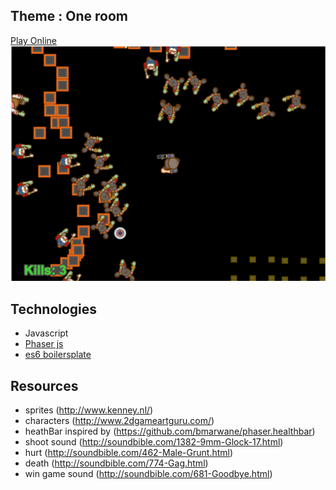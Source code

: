 ## Theme  : One room
[Play Online](https://guillaume-gomez.github.io/LD37/build/)
![Game](./preview.png "ScreenShot")

## Technologies
- Javascript
- [Phaser js](http://phaser.io/)
- [es6 boilersplate](https://github.com/belohlavek/phaser-es6-boilerplate)

## Resources
- sprites (http://www.kenney.nl/)
- characters (http://www.2dgameartguru.com/)
- heathBar inspired by (https://github.com/bmarwane/phaser.healthbar)
- shoot sound (http://soundbible.com/1382-9mm-Glock-17.html)
- hurt (http://soundbible.com/462-Male-Grunt.html)
- death (http://soundbible.com/774-Gag.html)
- win game sound (http://soundbible.com/681-Goodbye.html)